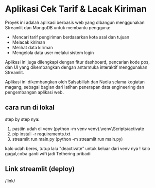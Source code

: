 # Aplikasi Cek Tarif & Lacak Kiriman
Proyek ini adalah aplikasi berbasis web yang dibangun menggunakan Streamlit dan MongoDB untuk membantu pengguna:
- Mencari tarif pengiriman berdasarkan kota asal dan tujuan
- Melacak kiriman
- Melihat data kiriman
- Mengelola data user melalui sistem login

Aplikasi ini juga dilengkapi dengan fitur dashboard, pencarian kode pos, dan UI yang dikembangkan dengan antarmuka interaktif menggunakan Streamlit.

Aplikasi ini dikembangkan oleh Salsabillah dan Nadia selama kegiatan magang, sebagai bagian dari latihan penerapan data engineering dan pengembangan aplikasi web.

## cara run di lokal
step by step nya:
1. pastiin udah di venv (python -m venv  venv).\venv\Scripts\activate
2. pip install -r requirements.txt
3. streamlit run main.py (python -m streamlit run main.py)

kalo udah beres, tutup lalu "deactivate" untuk keluar dari venv nya
! kalo gagal,coba ganti wifi jadi Tethering pribadi 

## Link streamlit (deploy)
/link/
